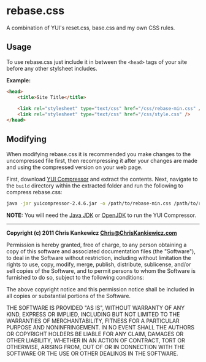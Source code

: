 rebase.css
==========

A combination of YUI's reset.css, base.css and my own CSS rules.

Usage
-----

To use rebase.css just include it in between the `<head>` tags
of your site before any other stylsheet includes.

**Example:**

```html
<head>
    <title>Site Title</title>
    
    <link rel="stylesheet" type="text/css" href="/css/rebase-min.css" />
    <link rel="stylesheet" type="text/css" href="/css/style.css" />
</head>
```


Modifying
---------

When modifying rebase.css it is recommended you make changes to the uncompressed
file first, then recompressing it after your changes are made and using the
compressed version on your web page.

First, download [YUI Compressor](http://yuilibrary.com/downloads/#yuicompressor)
and extract the contents.  Next, navigate to the `build` directory within the
extracted folder and run the following to compress rebase.css:
 
```bash
java -jar yuicompressor-2.4.6.jar -o /path/to/rebase-min.css /path/to/rebase.css
```

**NOTE:** You will need the [Java JDK](http://java.com/en/download/index.jsp) or
[OpenJDK](http://openjdk.java.net/) to run the YUI Compressor.

-----

**Copyright (c) 2011 Chris Kankewicz <Chris@ChrisKankiewicz.com>**

Permission is hereby granted, free of charge, to any person obtaining a copy
of this software and associated documentation files (the "Software"), to deal
in the Software without restriction, including without limitation the rights
to use, copy, modify, merge, publish, distribute, sublicense, and/or sell
copies of the Software, and to permit persons to whom the Software is
furnished to do so, subject to the following conditions:

The above copyright notice and this permission notice shall be included in
all copies or substantial portions of the Software.

THE SOFTWARE IS PROVIDED "AS IS", WITHOUT WARRANTY OF ANY KIND, EXPRESS OR
IMPLIED, INCLUDING BUT NOT LIMITED TO THE WARRANTIES OF MERCHANTABILITY,
FITNESS FOR A PARTICULAR PURPOSE AND NONINFRINGEMENT. IN NO EVENT SHALL THE
AUTHORS OR COPYRIGHT HOLDERS BE LIABLE FOR ANY CLAIM, DAMAGES OR OTHER
LIABILITY, WHETHER IN AN ACTION OF CONTRACT, TORT OR OTHERWISE, ARISING FROM,
OUT OF OR IN CONNECTION WITH THE SOFTWARE OR THE USE OR OTHER DEALINGS IN
THE SOFTWARE.
